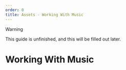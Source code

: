 ```yaml
---
order: 0
title: Assets - Working With Music
---
```

> [!WARNING]
> This guide is unfinished, and this will be filled out later.

# Working With Music